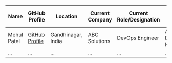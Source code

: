 | **Name**        | **GitHub Profile**                                       | **Location**           | **Current Company** | **Current Role/Designation** | **Skills Keywords**         | **Specific Roles of Interest** | **CV/Resume**                          | **LinkedIn Profile**                    | **Availability** |
|-----------------|----------------------------------------------------------|------------------------|----------------------|------------------------------|-----------------------------|------------------------------------|---------------------------------------|---------------------------------------|-------------------|
| Mehul Patel      | [GitHub Profile](https://github.com/nomadicmehul/)      | Gandhinagar, India     | ABC Solutions         | DevOps Engineer              | AWS, Docker, Kubernetes    | Cloud Architect                    | [CV/Resume](./resumes/Mehul_Patel_Resume.pdf) | [LinkedIn Profile](https://www.linkedin.com/in/nomadicmehul/) | Immediate        |
| ...             | ...                                                      | ...                    | ...                  | ...                          | ...                         | ...                                | ...                                   | ...                                   | ...               
